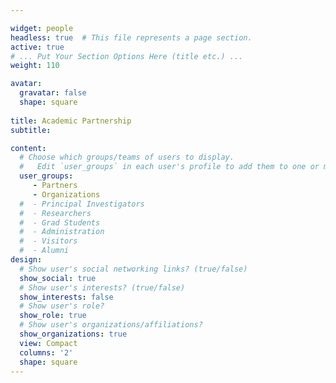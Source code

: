 ```yaml
---

widget: people
headless: true  # This file represents a page section.
active: true
# ... Put Your Section Options Here (title etc.) ...
weight: 110

avatar:
  gravatar: false
  shape: square
  
title: Academic Partnership
subtitle:

content:
  # Choose which groups/teams of users to display.
  #   Edit `user_groups` in each user's profile to add them to one or more of these groups.
  user_groups:
     - Partners
     - Organizations
  #  - Principal Investigators
  #  - Researchers
  #  - Grad Students
  #  - Administration
  #  - Visitors
  #  - Alumni
design:
  # Show user's social networking links? (true/false)
  show_social: true
  # Show user's interests? (true/false)
  show_interests: false
  # Show user's role?
  show_role: true
  # Show user's organizations/affiliations?
  show_organizations: true
  view: Compact
  columns: '2'
  shape: square
---
```

